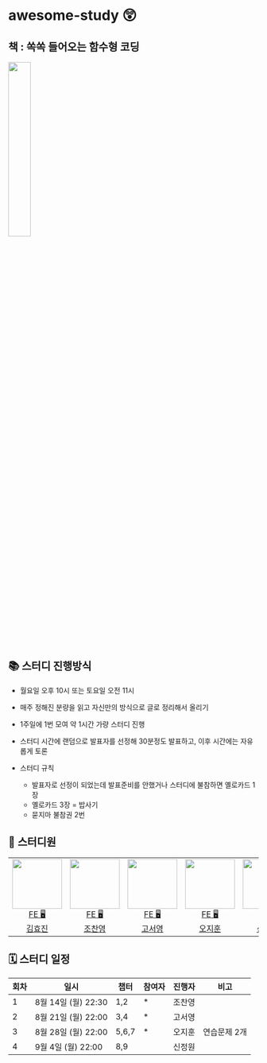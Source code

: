 # awesome-study 😲

## 책 : 쏙쏙 들어오는 함수형 코딩

<a href="https://product.kyobobook.co.kr/detail/S000001952246" target="_blank">
<img src="https://contents.kyobobook.co.kr/sih/fit-in/458x0/pdt/9791191600759.jpg" width="30%" />
</a>

## 📚 스터디 진행방식

- 월요일 오후 10시 또는 토요일 오전 11시
- 매주 정해진 분량을 읽고 자신만의 방식으로 글로 정리해서 올리기
- 1주일에 1번 모여 약 1시간 가량 스터디 진행
- 스터디 시간에 랜덤으로 발표자를 선정해 30분정도 발표하고, 이후 시간에는 자유롭게 토론
- 스터디 규칙

  - 발표자로 선정이 되었는데 발표준비를 안했거나 스터디에 불참하면 옐로카드 1장
  - 옐로카드 3장 = 밥사기
  - 묻지마 불참권 2번

## 🐥 스터디원

<table>

<tr>
  <td align=center>
  <a href="https://github.com/hy57in">
  <img src="https://avatars.githubusercontent.com/u/60775453?v=4" width="100px" />
  <br/>
  FE 🖥
  <br/>
  김효진
  </a>
  </td>

  <td align=center>
  <a href="https://github.com/cyjo9603">
  <img src="https://avatars.githubusercontent.com/u/49899406?v=4" width="100px" />
  <br/>
  FE 🖥
  <br/>
  조찬영
  </a>
  </td>

  <td align=center>
  <a href="https://github.com/syoung125">
  <img src="https://avatars.githubusercontent.com/u/39763891?v=4" width="100px"  />
  <br/>
  FE 🖥
  <br/>
  고서영
  </a>
  </td>

  <td align=center>
  <a href="https://github.com/hoo00nn">
  <img src="https://avatars.githubusercontent.com/u/52775389?v=4" width="100px"  />
  <br/>
  FE 🖥
  <br/>
  오지훈
  </a>
  </td>

  <td align=center>
  <a href="https://github.com/newgardener">
  <img src="https://avatars.githubusercontent.com/u/30281850?v=4" width="100px"  />
  <br/>
  FE 🖥
  <br/>
  신정원
  </a>
  </td>

  </tr>


</table>

## 🗓 스터디 일정

| 회차 | 일시               | 챕터    | 참여자 | 진행자 | 비고      |
|----|------------------|-------|-----|-----|---------|
| 1  | 8월 14일 (월) 22:30 | 1,2   | *   | 조찬영 |         |
| 2  | 8월 21일 (월) 22:00 | 3,4   | *   | 고서영 |         |
| 3  | 8월 28일 (월) 22:00 | 5,6,7 | *   | 오지훈 | 연습문제 2개 |
| 4  | 9월 4일 (월) 22:00  | 8,9   |     | 신정원 |         |
